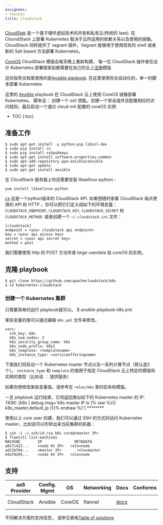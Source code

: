 ```yaml
---
assignees:
- thockin
title: Cloudstack
---
```


<!---
[CloudStack](https://cloudstack.apache.org/) is a software to build public and private clouds based on hardware virtualization principles (traditional IaaS). To deploy Kubernetes on CloudStack there are several possibilities depending on the Cloud being used and what images are made available. CloudStack also has a vagrant plugin available, hence Vagrant could be used to deploy Kubernetes either using the existing shell provisioner or using new Salt based recipes.
--->
[CloudStak](https://cloudstack.apache.org/) 是一个基于硬件虚拟技术的共有和私有云(传统的 Iaas). 在 CloundStack 上部署 Kubernetes 取决于云所运用的依赖关系以及使用的镜像。CloudStack 同样提供了 vagrant 插件，Vagrant 能够用于使用现有的 shell 或者新的 Salt based 方法部署 Kubernetes。

<!--
[CoreOS](http://coreos.com) templates for CloudStack are built [nightly](http://stable.release.core-os.net/amd64-usr/current/). CloudStack operators need to [register](http://docs.cloudstack.apache.org/projects/cloudstack-administration/en/latest/templates.html) this template in their cloud before proceeding with these Kubernetes deployment instructions.
-->
[CoreOS](http://coreos.com) CloudStack 模版会每天晚上重新构建， 每一位 CloudStack 操作者在设计 Kubernetes 部署框架前都需要在自己的云上[注册](http://docs.cloudstack.apache.org/projects/cloudstack-administration/en/latest/templates.html)模版

<!--
This guide uses an [Ansible playbook](https://github.com/apachecloudstack/k8s).
This is completely automated, a single playbook deploys Kubernetes.

This [Ansible](http://ansibleworks.com) playbook deploys Kubernetes on a CloudStack based Cloud using CoreOS images. The playbook, creates an ssh key pair, creates a security group and associated rules and finally starts coreOS instances configured via cloud-init.
-->
这份指导文档里使用的是[Ansible playbook](https://github.com/apachecloudstack/k8s).
在这里使用完全自动化的，单一的脚本部署 Kubernetes

这里的 [Ansible](http://ansibleworks.com) playbook 在 CloudStack 云上使用 CoreOS 镜像部署 Kubernetes。 脚本会： 创建一个 ssh 钥匙，创建一个安全组并且配置相应的访问规则，最后启动一个通过 cloud-init 配置的 coreOS 实例


* TOC
{:toc}

<!--
## Prerequisites

    $ sudo apt-get install -y python-pip libssl-dev
    $ sudo pip install cs
    $ sudo pip install sshpubkeys
    $ sudo apt-get install software-properties-common
    $ sudo apt-add-repository ppa:ansible/ansible
    $ sudo apt-get update
    $ sudo apt-get install ansible
-->
## 准备工作

    $ sudo apt-get install -y python-pip libssl-dev
    $ sudo pip install cs
    $ sudo pip install sshpubkeys
    $ sudo apt-get install software-properties-common
    $ sudo apt-add-repository ppa:ansible/ansible
    $ sudo apt-get update
    $ sudo apt-get install ansible

<!--
On CloudStack server you also have to install libselinux-python :

    yum install libselinux-python

[_cs_](https://github.com/exoscale/cs) is a python module for the CloudStack API.

Set your CloudStack endpoint, API keys and HTTP method used.

You can define them as environment variables: `CLOUDSTACK_ENDPOINT`, `CLOUDSTACK_KEY`, `CLOUDSTACK_SECRET` and `CLOUDSTACK_METHOD`.

Or create a `~/.cloudstack.ini` file:

    [cloudstack]
    endpoint = <your cloudstack api endpoint>
    key = <your api access key>
    secret = <your api secret key>
    method = post
-->
在 CloudStack 服务器上你还需要安装 libselinux-python :

    yum install libselinux-python

[_cs_](https://github.com/exoscale/cs) 这是一个python版本的 CloudStack API.
如果想随时查看 CloudStack 端点使用的 API 和 HTTP ，你可以把它们定义成如下的环境变量：`CLOUDSTACK_ENDPOINT`, `CLOUDSTACK_KEY`, `CLOUDSTACK_SECRET` 和 `CLOUDSTACK_METHOD`.
或者创建一个 `~/.cloudstack.ini` 文件：

    [cloudstack]
    endpoint = <your cloudstack api endpoint>
    key = <your api access key>
    secret = <your api secret key>
    method = post

<!--
We need to use the http POST method to pass the _large_ userdata to the coreOS instances.

### Clone the playbook

    $ git clone https://github.com/apachecloudstack/k8s
    $ cd kubernetes-cloudstack

### Create a Kubernetes cluster

You simply need to run the playbook.

    $ ansible-playbook k8s.yml

Some variables can be edited in the `k8s.yml` file.

    vars:
      ssh_key: k8s
      k8s_num_nodes: 2
      k8s_security_group_name: k8s
      k8s_node_prefix: k8s2
      k8s_template: <templatename>
      k8s_instance_type: <serviceofferingname>
-->
我们需要使用 http 的 POST 方法传递 _large_ userdata 给 coreOS 的实例。
## 克隆 playbook
    $ git clone https://github.com/apachecloudstack/k8s
    $ cd kubernetes-cloudstack

###  创建一个 Kubernetes 集群
只需要简单的运行 playbook就可以。
   $ ansible-playbook k8s.yml

某些变量的值可以通过编辑 `k8s.yml` 文件来修改。

    vars:
      ssh_key: k8s
      k8s_num_nodes: 2
      k8s_security_group_name: k8s
      k8s_node_prefix: k8s2
      k8s_template: <templatename>
      k8s_instance_type: <serviceofferingname>

<!--
This will start a Kubernetes master node and a number of compute nodes (by default 2).
The `instance_type` and `template` are specific, edit them to specify your CloudStack cloud specific template and instance type (i.e. service offering).

Check the tasks and templates in `roles/k8s` if you want to modify anything.

Once the playbook as finished, it will print out the IP of the Kubernetes master:

    TASK: [k8s | debug msg='k8s master IP is {% raw %}{{ k8s_master.default_ip }}{% endraw %}'] ********

SSH to it using the key that was created and using the _core_ user and you can list the machines in your cluster:

    $ ssh -i ~/.ssh/id_rsa_k8s core@<master IP>
    $ fleetctl list-machines
    MACHINE        IP               METADATA
    a017c422...    <node #1 IP>   role=node
    ad13bf84...    <master IP>       role=master
    e9af8293...    <node #2 IP>   role=node
-->
下面我们将启动一个 Kubernetes master 节点以及一系列计算节点（默认是2个）。
`instance_type` 和 `template` 的值用于指定 CloudStack 云上特定的模版和实例的类型（比如说 ： 提供服务）

如果你想修改某些变量值，请参考在 `roles/k8s` 里的任务和模版。

一旦 playbook 运行结束，它将返回类似如下的 Kubernetes master 的 IP:
    TASK: [k8s | debug msg='k8s master IP is {% raw %}{{ k8s_master.default_ip }}{% endraw %}'] ********

使用以上 _core_ user 的建，我们可以通过 SSH 的方式的访问 Kubernetes master，比如说可以列举出来当前集群的机器：

    $ ssh -i ~/.ssh/id_rsa_k8s core@<master IP>
    $ fleetctl list-machines
    MACHINE        IP               METADATA
    a017c422...    <node #1 IP>   role=node
    ad13bf84...    <master IP>       role=master
    e9af8293...    <node #2 IP>   role=node
<!--
## Support Level


IaaS Provider        | Config. Mgmt | OS     | Networking  | Docs                                              | Conforms | Support Level
-------------------- | ------------ | ------ | ----------  | ---------------------------------------------     | ---------| ----------------------------
CloudStack           | Ansible      | CoreOS | flannel     | [docs](/docs/getting-started-guides/cloudstack)                             |          | Community ([@Guiques](https://github.com/ltupin/))

For support level information on all solutions, see the [Table of solutions](/docs/getting-started-guides/#table-of-solutions) chart.
-->
## 支持

aaS Provider        | Config. Mgmt | OS     | Networking  | Docs                                              | Conforms | Support Level
-------------------- | ------------ | ------ | ----------  | ---------------------------------------------     | ---------| ----------------------------
CloudStack           | Ansible      | CoreOS | flannel     | [docs](/docs/getting-started-guides/cloudstack)                             |          | Community ([@Guiques](https://github.com/ltupin/))

不同解决方案的支持信息， 请参见表格[Table of solutions](/docs/getting-started-guides/#table-of-solutions)